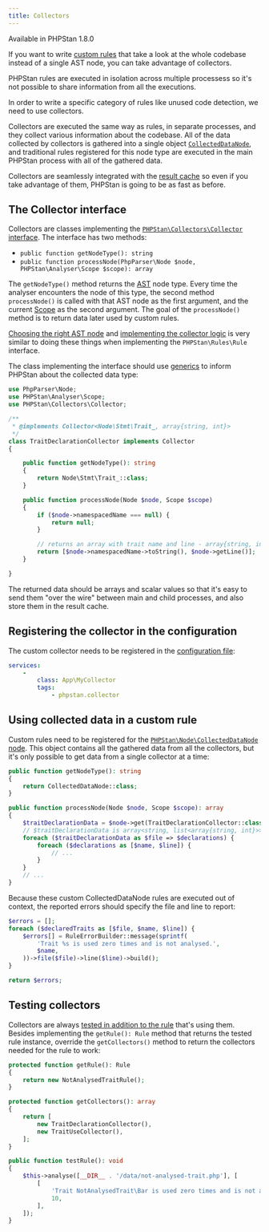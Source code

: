 ```yaml
---
title: Collectors
---
```


<div class="text-xs inline-block border border-green-600 text-green-600 bg-green-100 rounded px-1 mb-4">Available in PHPStan 1.8.0</div>

If you want to write [custom rules](/developing-extensions/rules) that take a look at the whole codebase instead of a single AST node, you can take advantage of collectors.

PHPStan rules are executed in isolation across multiple processess so it's not possible to share information from all the executions.

In order to write a specific category of rules like unused code detection, we need to use collectors.

Collectors are executed the same way as rules, in separate processes, and they collect various information about the codebase. All of the data collected by collectors is gathered into a single object [`CollectedDataNode`](https://apiref.phpstan.org/1.9.x/PHPStan.Node.CollectedDataNode.html), and traditional rules registered for this node type are executed in the main PHPStan process with all of the gathered data.

Collectors are seamlessly integrated with the [result cache](/user-guide/result-cache) so even if you take advantage of them, PHPStan is going to be as fast as before.

The Collector interface
-------------------

Collectors are classes implementing the [`PHPStan\Collectors\Collector` interface](https://apiref.phpstan.org/1.9.x/PHPStan.Collectors.Collector.html). The interface has two methods:

* `public function getNodeType(): string`
* `public function processNode(PhpParser\Node $node, PHPStan\Analyser\Scope $scope): array`

The `getNodeType()` method returns the [AST](/developing-extensions/abstract-syntax-tree) node type. Every time the analyser encounters the node of this type, the second method `processNode()` is called with that AST node as the first argument, and the current [Scope](/developing-extensions/scope) as the second argument. The goal of the `processNode()` method is to return data later used by custom rules.

[Choosing the right AST node](/developing-extensions/rules#choosing-the-right-ast-node) and [implementing the collector logic](/developing-extensions/rules#implementing-the-rule-logic) is very similar to doing these things when implementing the `PHPStan\Rules\Rule` interface.

The class implementing the interface should use [generics](/blog/generics-in-php-using-phpdocs) to inform PHPStan about the collected data type:

```php
use PhpParser\Node;
use PHPStan\Analyser\Scope;
use PHPStan\Collectors\Collector;

/**
 * @implements Collector<Node\Stmt\Trait_, array{string, int}>
 */
class TraitDeclarationCollector implements Collector
{

	public function getNodeType(): string
	{
		return Node\Stmt\Trait_::class;
	}

	public function processNode(Node $node, Scope $scope)
	{
		if ($node->namespacedName === null) {
			return null;
		}

		// returns an array with trait name and line - array{string, int}
		return [$node->namespacedName->toString(), $node->getLine()];
	}

}
```

The returned data should be arrays and scalar values so that it's easy to send them "over the wire" between main and child processes, and also store them in the result cache.

Registering the collector in the configuration
---------------

The custom collector needs to be registered in the [configuration file](/config-reference):

```yaml
services:
	-
		class: App\MyCollector
		tags:
			- phpstan.collector
```

Using collected data in a custom rule
---------------

Custom rules need to be registered for the [`PHPStan\Node\CollectedDataNode` node](https://apiref.phpstan.org/1.9.x/PHPStan.Node.CollectedDataNode.html). This object contains all the gathered data from all the collectors, but it's only possible to get data from a single collector at a time:

```php
public function getNodeType(): string
{
	return CollectedDataNode::class;
}

public function processNode(Node $node, Scope $scope): array
{
	$traitDeclarationData = $node->get(TraitDeclarationCollector::class);
	// $traitDeclarationData is array<string, list<array{string, int}>>
	foreach ($traitDeclarationData as $file => $declarations) {
		foreach ($declarations as [$name, $line]) {
			// ...
		}
	}
	// ...
}
```

Because these custom CollectedDataNode rules are executed out of context, the reported errors should specify the file and line to report:

```php
$errors = [];
foreach ($declaredTraits as [$file, $name, $line]) {
	$errors[] = RuleErrorBuilder::message(sprintf(
		'Trait %s is used zero times and is not analysed.',
		$name,
	))->file($file)->line($line)->build();
}

return $errors;
```

Testing collectors
---------------

Collectors are always [tested in addition to the rule](/developing-extensions/testing#custom-rules) that's using them. Besides implementing the `getRule(): Rule` method that returns the tested rule instance, override the `getCollectors()` method to return the collectors needed for the rule to work:

```php
protected function getRule(): Rule
{
	return new NotAnalysedTraitRule();
}

protected function getCollectors(): array
{
	return [
		new TraitDeclarationCollector(),
		new TraitUseCollector(),
	];
}

public function testRule(): void
{
	$this->analyse([__DIR__ . '/data/not-analysed-trait.php'], [
		[
			'Trait NotAnalysedTrait\Bar is used zero times and is not analysed.',
			10,
		],
	]);
}
```
